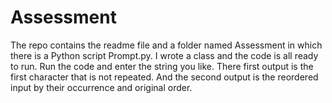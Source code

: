 # Assessment
The repo contains the readme file and a folder named Assessment in which there is a Python script Prompt.py. I wrote a class and the code is all ready to run. Run the code and enter the string you like. There first output is the first character that is not repeated. And the second output is the reordered input by their occurrence and original order.
